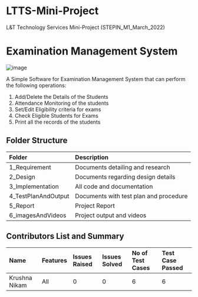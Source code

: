 # LTTS-Mini-Project
L&amp;T Technology Services Mini-Project (STEPIN_M1_March_2022)

# Examination Management System
![image](https://user-images.githubusercontent.com/65846052/114353231-68bde680-9b8a-11eb-9c79-d00e7f4b3a9f.png)

A Simple Software for Examination Management System that can perform the following operations:
1. Add/Delete the Details of the Students
2. Attendance Monitoring of the students
3. Set/Edit Eligibility criteria for exams
4. Check Eligible Students for Exams
5. Print all the records of the students


## Folder Structure
|Folder|Description|
|:-----|:----------|
|1_Requirement|Documents detailing and research|
|2_Design|Documents regarding design details|
|3_Implementation|All code and documentation|
|4_TestPlanAndOutput|Documents with test plan and procedure|
|5_Report|Project Report|
|6_imagesAndVideos|Project output and videos|

## Contributors List and Summary
|Name    |Features   |Issues Raised|Issues Solved  |No of Test Cases| Test Case Passed|
|:-------|:----------|:------------|:---------------|:----------------|:---------------|
|Krushna Nikam|All|0|0|6|6|


